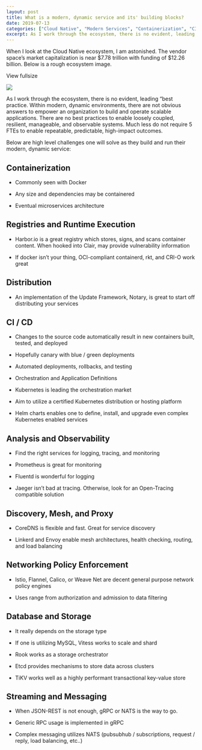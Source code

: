 ```yaml
---
layout: post
title: What is a modern, dynamic service and its' building blocks?
date: 2019-07-13
categories: ["Cloud Native", "Modern Services", "Containerization", "CI/CD", "Orchestration", "Kubernetes", "Microservices", "Networking", "Observability", "Service Discovery", "Databases", "Messaging"]
excerpt: As I work through the ecosystem, there is no evident, leading best practice.
---
```

When I look at the Cloud Native ecosystem, I am astonished.  The vendor
space’s market capitalization is near $7.78 trillion with funding of $12.26
billion.  Below is a rough ecosystem image.

View fullsize

![](/images/CloudNativeRoadmap.png.avif)



As I work through the ecosystem, there is no evident, leading “best practice.
Within modern, dynamic environments, there are not obvious answers to empower
an organization to build and operate scalable applications.  There are no best
practices to enable loosely coupled, resilient, manageable, and observable
systems.  Much less do not require 5 FTEs to enable repeatable, predictable,
high-impact outcomes.

 Below are high level challenges one will solve as they build and run their
modern, dynamic service:

## Containerization

  * Commonly seen with Docker

  * Any size and dependencies may be containered

  * Eventual microservices architecture

  

## Registries and Runtime Execution

  * Harbor.io is a great registry which stores, signs, and scans container content.  When hooked into Clair, may provide vulnerability information

  * If docker isn’t your thing, OCI-compliant containerd, rkt, and CRI-O work great

  

## Distribution

  * An implementation of the Update Framework, Notary, is great to start off distributing your services

  

## CI / CD

  * Changes to the source code automatically result in new containers built, tested, and deployed

  * Hopefully canary with blue / green deployments

  * Automated deployments, rollbacks, and testing

  * Orchestration and Application Definitions

  * Kubernetes is leading the orchestration market

  * Aim to utilize a certified Kubernetes distribution or hosting platform

  * Helm charts enables one to define, install, and upgrade even complex Kubernetes enabled services

  

## Analysis and Observability

  * Find the right services for logging, tracing, and monitoring

  * Prometheus is great for monitoring

  * Fluentd is wonderful for logging

  * Jaeger isn’t bad at tracing.  Otherwise, look for an Open-Tracing compatible solution

  

## Discovery, Mesh, and Proxy

  * CoreDNS is flexible and fast.  Great for service discovery

  * Linkerd and Envoy enable mesh architectures, health checking, routing, and load balancing

  

## Networking Policy Enforcement

  * Istio, Flannel, Calico, or Weave Net are decent general purpose network policy engines

  * Uses range from authorization and admission to data filtering

  

## Database and Storage

  * It really depends on the storage type

  * If one is utilizing MySQL, Vitess works to scale and shard

  * Rook works as a storage orchestrator

  * Etcd provides mechanisms to store data across clusters

  * TiKV works well as a highly performant transactional key-value store

  

## Streaming and Messaging

  * When JSON-REST is not enough, gRPC or NATS is the way to go. 

  * Generic RPC usage is implemented in gRPC

  * Complex messaging utilizes NATS (pubsubhub / subscriptions, request / reply, load balancing, etc..)






